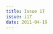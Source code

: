 ```yaml
---
title: Issue 17
issue: i17
date: 2011-04-19
---
```


<!-- Leave blank, list of items automatically generated by code. -->